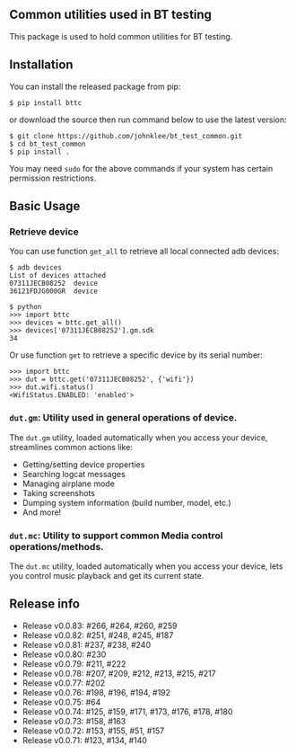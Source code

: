 ## Common utilities used in BT testing
This package is used to hold common utilities for BT testing.

## Installation
You can install the released package from pip:

```shell
$ pip install bttc
```

or download the source then run command below to use the latest version:

```shell
$ git clone https://github.com/johnklee/bt_test_common.git
$ cd bt_test_common
$ pip install .
```

You may need `sudo` for the above commands if your system has certain permission restrictions.

## Basic Usage

### Retrieve device
You can use function `get_all` to retrieve all local connected adb devices:

```shell
$ adb devices
List of devices attached
07311JECB08252  device
36121FDJG000GR  device

$ python
>>> import bttc
>>> devices = bttc.get_all()
>>> devices['07311JECB08252'].gm.sdk
34
```

Or use function `get` to retrieve a specific device by its serial number:

```shell
>>> import bttc
>>> dut = bttc.get('07311JECB08252', {'wifi'})
>>> dut.wifi.status()
<WifiStatus.ENABLED: 'enabled'>
```

### `dut.gm`: Utility used in general operations of device.
The `dut.gm` utility, loaded automatically when you access your device, streamlines common actions like:
- Getting/setting device properties
- Searching logcat messages
- Managing airplane mode
- Taking screenshots
- Dumping system information (build number, model, etc.)
- And more!


### `dut.mc`: Utility to support common Media control operations/methods.
The `dut.mc` utility, loaded automatically when you access your device, lets you control music playback and get its current state.


## Release info
* Release v0.0.83: #266, #264, #260, #259
* Release v0.0.82: #251, #248, #245, #187
* Release v0.0.81: #237, #238, #240
* Release v0.0.80: #230
* Release v0.0.79: #211, #222
* Release v0.0.78: #207, #209, #212, #213, #215, #217
* Release v0.0.77: #202
* Release v0.0.76: #198, #196, #194, #192
* Release v0.0.75: #64
* Release v0.0.74: #125, #159, #171, #173, #176, #178, #180
* Release v0.0.73: #158, #163
* Release v0.0.72: #153, #155, #51, #157
* Release v0.0.71: #123, #134, #140

